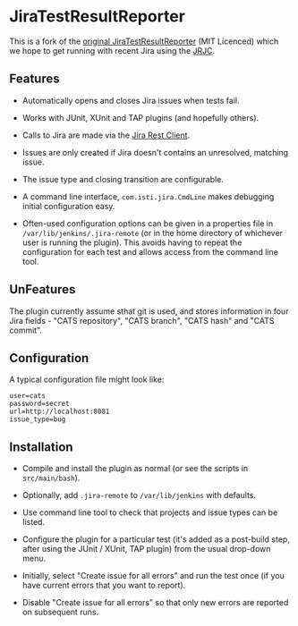 JiraTestResultReporter
======================

This is a fork of the [original
JiraTestResultReporter](https://github.com/maplesteve/JiraTestResultReporter)
(MIT Licenced) which we hope to get running with recent Jira using the
[JRJC](https://ecosystem.atlassian.net/wiki/display/JRJC/Home).

## Features

* Automatically opens and closes Jira issues when tests fail.

* Works with JUnit, XUnit and TAP plugins (and hopefully others).

* Calls to Jira are made via the [Jira Rest
  Client](https://ecosystem.atlassian.net/wiki/display/JRJC/Home).

* Issues are only created if Jira doesn't contains an unresolved,
  matching issue.

* The issue type and closing transition are configurable.

* A command line interface, `com.isti.jira.CmdLine` makes
  debugging initial configuration easy.

* Often-used configuration options can be given in a properties file
  in `/var/lib/jenkins/.jira-remote` (or in the home directory of
  whichever user is running the plugin).  This avoids having to repeat
  the configuration for each test and allows access from the command
  line tool.

## UnFeatures

The plugin currently assume sthat git is used, and stores information in
four Jira fields - "CATS repository", "CATS branch", "CATS hash" and
"CATS commit".

## Configuration

  A typical configuration file might look like:

```
user=cats
password=secret
url=http://localhost:8081
issue_type=bug
```

## Installation

* Compile and install the plugin as normal (or see the scripts in
  `src/main/bash`).

* Optionally, add `.jira-remote` to `/var/lib/jenkins` with defaults.

* Use command line tool to check that projects and issue types can be
  listed.

* Configure the plugin for a particular test (it's added as a
  post-build step, after using the JUnit / XUnit, TAP plugin) from 
  the usual drop-down menu.

* Initially, select "Create issue for all errors" and run the test
  once (if you have current errors that you want to report).

* Disable "Create issue for all errors" so that only new errors are
  reported on subsequent runs.
